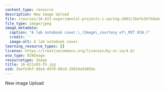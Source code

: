 ```yaml
---
content_type: resource
description: New image Upload
file: /courses/16-621-experimental-projects-i-spring-2003/2befe3bfdda4dd7089c819024a5485be_16-621s03-th.jpg
file_type: image/jpeg
image_metadata:
  caption: "A lab notebook cover.\_(Image\_courtesy of\_MIT OCW.)"
  credit: ''
  image-alt: A lab notebook cover.
learning_resource_types: []
license: https://creativecommons.org/licenses/by-nc-sa/4.0/
ocw_type: OCWImage
resourcetype: Image
title: 16-621s03-th.jpg
uid: 2befe3bf-dda4-dd70-89c8-19024a5485be
---
```

New image Upload